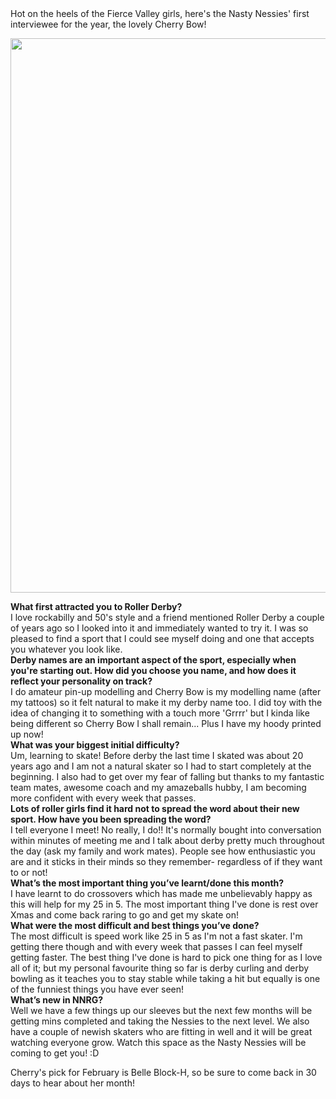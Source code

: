 <html><body><div>Hot on the heels of the Fierce Valley girls, here's the Nasty Nessies' first interviewee for the year, the lovely Cherry Bow!</div>
<div></div>
<div>

<a href="http://scottishrollerderbyblog.com/2012/01/cherry.jpg"><img class="size-full wp-image-809" title="cherry" src="http://scottishrollerderbyblog.com/2012/01/cherry.jpg" alt="" width="614" height="887"></a>

</div>
<div></div>
<div><strong>What first attracted you to Roller Derby?</strong></div>
I love rockabilly and 50's style and a friend mentioned Roller Derby a couple of years ago so I looked into it and immediately wanted to try it. I was so pleased to find a sport that I could see myself doing and one that accepts you whatever you look like.
<div><strong>Derby names are an important aspect of the sport, especially when you're starting out. How did you choose you name, and how does it reflect your personality on track?</strong></div>
I do amateur pin-up modelling and Cherry Bow is my modelling name (after my tattoos) so it felt natural to make it my derby name too. I did toy with the idea of changing it to something with a touch more 'Grrrr' but I kinda like being different so Cherry Bow I shall remain... Plus I have my hoody printed up now!
<div><strong>What was your biggest initial difficulty?</strong></div>
Um, learning to skate! Before derby the last time I skated was about 20 years ago and I am not a natural skater so I had to start completely at the beginning. I also had to get over my fear of falling but thanks to my fantastic team mates, awesome coach and my amazeballs hubby, I am becoming more confident with every week that passes.
<div><strong>Lots of roller girls find it hard not to spread the word about their new sport. How have you been spreading the word?</strong></div>
I tell everyone I meet! No really, I do!! It's normally bought into conversation within minutes of meeting me and I talk about derby pretty much throughout the day (ask my family and work mates). People see how enthusiastic you are and it sticks in their minds so they remember- regardless of if they want to or not!
<div><strong>What’s the most important thing you’ve learnt/done this month?</strong></div>
I have learnt to do crossovers which has made me unbelievably happy as this will help for my 25 in 5. The most important thing I've done is rest over Xmas and come back raring to go and get my skate on!
<div><strong>What were the most difficult and best things you’ve done?</strong></div>
The most difficult is speed work like 25 in 5 as I'm not a fast skater. I'm getting there though and with every week that passes I can feel myself getting faster. The best thing I've done is hard to pick one thing for as I love all of it; but my personal favourite thing so far is derby curling and derby bowling as it teaches you to stay stable while taking a hit but equally is one of the funniest things you have ever seen!
<div><strong>What’s new in NNRG?</strong></div>
Well we have a few things up our sleeves but the next few months will be getting mins completed and taking the Nessies to the next level. We also have a couple of newish skaters who are fitting in well and it will be great watching everyone grow. Watch this space as the Nasty Nessies will be coming to get you! :D

Cherry's pick for February is Belle Block-H, so be sure to come back in 30 days to hear about her month!</body></html>
